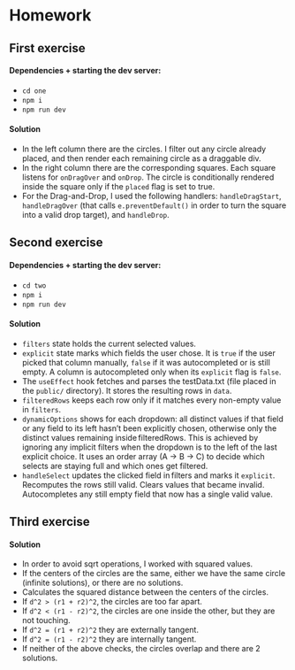 # Homework

## First exercise
#### Dependencies + starting the dev server:
- `cd one`
- `npm i`
- `npm run dev`

#### Solution
- In the left column there are the circles. I filter out any circle already placed, and then render each remaining circle as a draggable div.
- In the right column there are the corresponding squares. Each square listens for `onDragOver` and `onDrop`. The circle is conditionally rendered inside the square only if the `placed` flag is set to true.
- For the Drag-and-Drop, I used the following handlers: `handleDragStart`, `handleDragOver` (that calls `e.preventDefault()` in order to turn the square into a valid drop target), and `handleDrop`.

## Second exercise
#### Dependencies + starting the dev server:
- `cd two`
- `npm i`
- `npm run dev`

#### Solution
- `filters` state holds the current selected values.
- `explicit` state marks which fields the user chose. It is `true` if the user picked that column manually, `false` if it was autocompleted or is still empty. A column is autocompleted only when its `explicit` flag is `false`.
- The `useEffect` hook fetches and parses the testData.txt (file placed in the `public/` directory). It stores the resulting rows in `data`.
- `filteredRows` keeps each row only if it matches every non-empty value in `filters`.
- `dynamicOptions` shows for each dropdown: all distinct values if that field or any field to its left hasn’t been explicitly chosen, otherwise only the distinct values remaining inside filteredRows. This is achieved by ignoring any implicit filters when the dropdown is to the left of the last explicit choice.  It uses an order array (A -> B -> C) to decide which selects are staying full and which ones get filtered.
- `handleSelect` updates the clicked field in filters and marks it `explicit`. Recomputes the rows still valid. Clears values that became invalid. Autocompletes any still empty field that now has a single valid value.

## Third exercise
#### Solution
- In order to avoid sqrt operations, I worked with squared values.
- If the centers of the circles are the same, either we have the same circle (infinite solutions), or there are no solutions.
- Calculates the squared distance between the centers of the circles.
- If `d^2 > (r1 + r2)^2`, the circles are too far apart.
- If `d^2 < (r1 - r2)^2`, the circles are one inside the other, but they are not touching.
- If `d^2 = (r1 + r2)^2` they are externally tangent.
- If `d^2 = (r1 - r2)^2` they are internally tangent.
- If neither of the above checks, the circles overlap and there are 2 solutions.